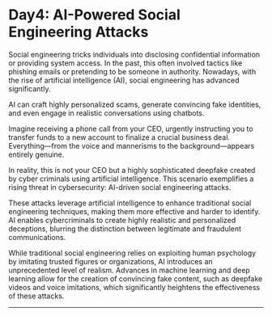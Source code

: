 # Day4: AI-Powered Social Engineering Attacks

Social engineering tricks individuals into disclosing confidential information or providing system access. In the past, this often involved tactics like phishing emails or pretending to be someone in authority. Nowadays, with the rise of artificial intelligence (AI), social engineering has advanced significantly. 

AI can craft highly personalized scams, generate convincing fake identities, and even engage in realistic conversations using chatbots.

Imagine receiving a phone call from your CEO, urgently instructing you to transfer funds to a new account to finalize a crucial business deal. Everything—from the voice and mannerisms to the background—appears entirely genuine.

In reality, this is not your CEO but a highly sophisticated deepfake created by cyber criminals using artificial intelligence. This scenario exemplifies a rising threat in cybersecurity: AI-driven social engineering attacks.

These attacks leverage artificial intelligence to enhance traditional social engineering techniques, making them more effective and harder to identify. AI enables cybercriminals to create highly realistic and personalized deceptions, blurring the distinction between legitimate and fraudulent communications.

While traditional social engineering relies on exploiting human psychology by imitating trusted figures or organizations, AI introduces an unprecedented level of realism. Advances in machine learning and deep learning allow for the creation of convincing fake content, such as deepfake videos and voice imitations, which significantly heightens the effectiveness of these attacks.

---
